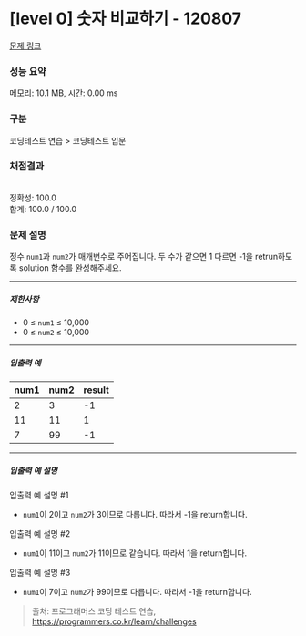 # [level 0] 숫자 비교하기 - 120807 

[문제 링크](https://school.programmers.co.kr/learn/courses/30/lessons/120807) 

### 성능 요약

메모리: 10.1 MB, 시간: 0.00 ms

### 구분

코딩테스트 연습 > 코딩테스트 입문

### 채점결과

<br/>정확성: 100.0<br/>합계: 100.0 / 100.0

### 문제 설명

<p style="user-select: auto;">정수 <code style="user-select: auto;">num1</code>과 <code style="user-select: auto;">num2</code>가 매개변수로 주어집니다. 두 수가 같으면 1 다르면 -1을 retrun하도록 solution 함수를 완성해주세요.</p>

<hr style="user-select: auto;">

<h5 style="user-select: auto;">제한사항</h5>

<ul style="user-select: auto;">
<li style="user-select: auto;">0 ≤ <code style="user-select: auto;">num1</code> ≤ 10,000</li>
<li style="user-select: auto;">0 ≤ <code style="user-select: auto;">num2</code> ≤ 10,000</li>
</ul>

<hr style="user-select: auto;">

<h5 style="user-select: auto;">입출력 예</h5>
<table class="table" style="user-select: auto;">
        <thead style="user-select: auto;"><tr style="user-select: auto;">
<th style="user-select: auto;">num1</th>
<th style="user-select: auto;">num2</th>
<th style="user-select: auto;">result</th>
</tr>
</thead>
        <tbody style="user-select: auto;"><tr style="user-select: auto;">
<td style="user-select: auto;">2</td>
<td style="user-select: auto;">3</td>
<td style="user-select: auto;">-1</td>
</tr>
<tr style="user-select: auto;">
<td style="user-select: auto;">11</td>
<td style="user-select: auto;">11</td>
<td style="user-select: auto;">1</td>
</tr>
<tr style="user-select: auto;">
<td style="user-select: auto;">7</td>
<td style="user-select: auto;">99</td>
<td style="user-select: auto;">-1</td>
</tr>
</tbody>
      </table>
<hr style="user-select: auto;">

<h5 style="user-select: auto;">입출력 예 설명</h5>

<p style="user-select: auto;">입출력 예 설명 #1</p>

<ul style="user-select: auto;">
<li style="user-select: auto;"><code style="user-select: auto;">num1</code>이 2이고 <code style="user-select: auto;">num2</code>가 3이므로 다릅니다. 따라서 -1을 return합니다.</li>
</ul>

<p style="user-select: auto;">입출력 예 설명 #2</p>

<ul style="user-select: auto;">
<li style="user-select: auto;"><code style="user-select: auto;">num1</code>이 11이고 <code style="user-select: auto;">num2</code>가 11이므로 같습니다. 따라서 1을 return합니다.</li>
</ul>

<p style="user-select: auto;">입출력 예 설명 #3</p>

<ul style="user-select: auto;">
<li style="user-select: auto;"><code style="user-select: auto;">num1</code>이 7이고 <code style="user-select: auto;">num2</code>가 99이므로 다릅니다. 따라서 -1을 return합니다.</li>
</ul>


> 출처: 프로그래머스 코딩 테스트 연습, https://programmers.co.kr/learn/challenges